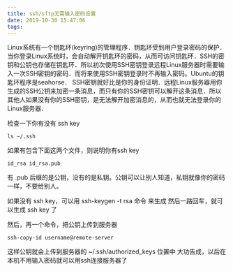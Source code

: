 ```yaml
---
title: ssh/sftp无需输入密码设置
date: 2019-10-30 15:47:06
tags:
---
```


Linux系统有一个钥匙环(keyring)的管理程序．钥匙环受到用户登录密码的保护．当你登录Linux系统时，会自动解开钥匙环的密码，从而可访问钥匙环．SSH的密钥和公钥也存储在钥匙环．所以初次使用SSH密钥登录远程Linux服务器时需要输入一次SSH密钥的密码．而将来使用SSH密钥登录时不再输入密码。Ubuntu的钥匙环程序是seahorse．
SSH密钥就好比是你的身份证明．远程Linux服务器用你生成的SSH公钥来加密一条消息，而只有你的SSH密钥可以解开这条消息．所以其他人如果没有你的SSH密钥，是无法解开加密消息的，从而也就无法登录你的Linux服务器．

检查一下你有没有 ssh key
```
ls ~/.ssh
```
如果有包含下面这两个文件，则说明你有ssh key
```
id_rsa id_rsa.pub
```

<!-- more -->

有 .pub 后缀的是公钥，没有的是私钥。公钥可以让别人知道，私钥就像你的密码一样，不要给别人。

如果没有 ssh key，可以用 ssh-keygen -t rsa 命令 来生成
然后一路回车，就可以生成 ssh key 了

然后，再一个命令，把公钥上传到服务器
```
ssh-copy-id username@remote-server
```

这样公钥就会上传到服务器的 ~/.ssh/authorized_keys 位置中
大功告成，以后在本机不用输入密码就可以用ssh连接服务器了
